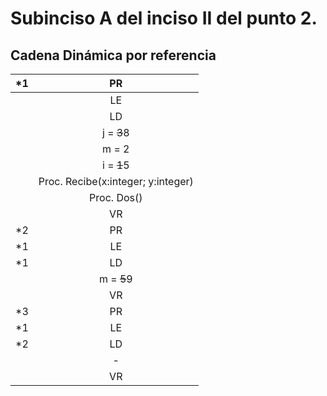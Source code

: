 ﻿# Subinciso A del inciso II del punto 2.

## Cadena Dinámica por referencia

|*1|PR|
|:------:|:------:|
|  |LE|
|  |LD|
|  |j = ~~3~~8|
|  |m = 2|||
|  |i = ~~1~~5|
|  |Proc. Recibe(x:integer; y:integer)|
|  |Proc. Dos()|
|  |VR|
|*2|PR|
|*1|LE|
|*1|LD|
|  |m = ~~5~~9|
|  |VR|
|*3|PR|
|*1|LE|
|*2|LD|
|  | - |
|  |VR|
